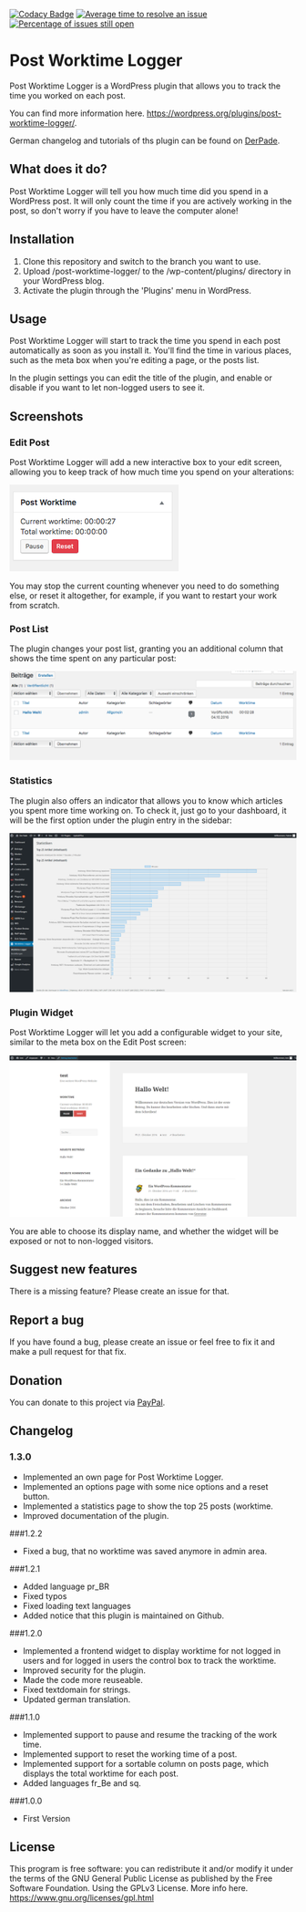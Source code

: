 [![Codacy Badge](https://api.codacy.com/project/badge/Grade/ec1ee9f6188548b1b2694e7ce3298399)](https://www.codacy.com/app/patrick-hausmann/post-worktime-logger?utm_source=github.com&amp;utm_medium=referral&amp;utm_content=blackus3r/post-worktime-logger&amp;utm_campaign=Badge_Grade)
[![Average time to resolve an issue](http://isitmaintained.com/badge/resolution/blackus3r/post-worktime-logger.svg)](http://isitmaintained.com/project/blackus3r/post-worktime-logger "Average time to resolve an issue")
[![Percentage of issues still open](http://isitmaintained.com/badge/open/blackus3r/post-worktime-logger.svg)](http://isitmaintained.com/project/blackus3r/post-worktime-logger "Percentage of issues still open")

# Post Worktime Logger

Post Worktime Logger is a WordPress plugin that allows you to track the time you worked on each post.

You can find more information here. https://wordpress.org/plugins/post-worktime-logger/.

German changelog and tutorials of ths plugin can be found on [DerPade](http://www.derpade.de/series/post-worktime-logger/).

## What does it do?

Post Worktime Logger will tell you how much time did you spend in a WordPress post. It will only count the time if you are actively working in the post, so don't worry if you have to leave the computer alone!

## Installation

1. Clone this repository and switch to the branch you want to use.
2. Upload /post-worktime-logger/ to the /wp-content/plugins/ directory in your WordPress blog.
3. Activate the plugin through the 'Plugins' menu in WordPress.

## Usage

Post Worktime Logger will start to track the time you spend in each post automatically as soon as you install it. You'll find the time in various places, such as the meta box when you're editing a page, or the posts list.

In the plugin settings you can edit the title of the plugin, and enable or disable if you want to let non-logged users to see it.

## Screenshots

### Edit Post

Post Worktime Logger will add a new interactive box to your edit screen, allowing you to keep track of how much time you spend on your alterations:

![meta_box](screenshots/screenshot-1.png)

You may stop the current counting whenever you need to do something else, or reset it altogether, for example, if you want to restart your work from scratch.

### Post List

The plugin changes your post list, granting you an additional column that shows the time spent on any particular post:

![list](screenshots/screenshot-2.png)

### Statistics

The plugin also offers an indicator that allows you to know which articles you spent more time working on. To check it, just go to your dashboard, it will be the first option under the plugin entry in the sidebar:

![statistics](screenshots/screenshot-6.png)

### Plugin Widget

Post Worktime Logger will let you add a configurable widget to your site, similar to the meta box on the Edit Post screen:

![site](screenshots/screenshot-4.png)

You are able to choose its display name, and whether the widget will be exposed or not to non-logged visitors.

## Suggest new features

There is a missing feature? Please create an issue for that.

## Report a bug

If you have found a bug, please create an issue or feel free to fix it and make a pull request for that fix.

## Donation
You can donate to this project via
[PayPal](https://www.paypal.com/cgi-bin/webscr?cmd=_s-xclick&hosted_button_id=28WZAXQDXYZ5A).

## Changelog

### 1.3.0
* Implemented an own page for Post Worktime Logger.
* Implemented an options page with some nice options and a reset button.
* Implemented a statistics page to show the top 25 posts (worktime.
* Improved documentation of the plugin.

###1.2.2
* Fixed a bug, that no worktime was saved anymore in admin area.

###1.2.1
* Added language pr_BR
* Fixed typos
* Fixed loading text languages
* Added notice that this plugin is maintained on Github.

###1.2.0
* Implemented a frontend widget to display worktime for not logged in users and for logged in users the control box to track the worktime.
* Improved security for the plugin.
* Made the code more reuseable.
* Fixed textdomain for strings.
* Updated german translation.

###1.1.0
* Implemented support to pause and resume the tracking of the work time.
* Implemented support to reset the working time of a post.
* Implemented support for a sortable column on posts page, which displays the total worktime for each post.
* Added languages fr_Be and sq.

###1.0.0
* First Version

## License

This program is free software: you can redistribute it and/or modify
it under the terms of the GNU General Public License as published by
the Free Software Foundation. Using the GPLv3 License. More info here. https://www.gnu.org/licenses/gpl.html

